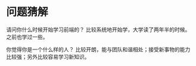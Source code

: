 # 问题猜解
请问你什么时候开始学习前端的？
比较系统地开始学，大学读了两年半的时候。之前也学过一些。

你觉得你是一个什么样的人？
比较开朗，能与团队和谐相处；接受新事物的能力比较强；另外比较容易学习新知识。


